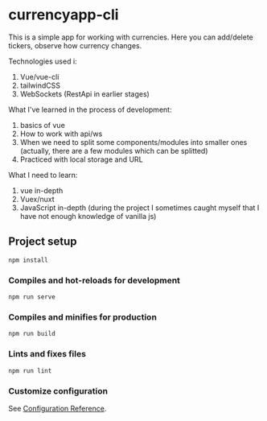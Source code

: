 # currencyapp-cli

This is a simple app for working with currencies.
Here you can add/delete tickers, observe how currency changes.

Technologies used i:

1. Vue/vue-cli
2. tailwindCSS
3. WebSockets (RestApi in earlier stages)

What I've learned in the process of development:

1. basics of vue
2. How to work with api/ws
3. When we need to split some components/modules into smaller ones (actually, there are a few modules which can be splitted)
4. Practiced with local storage and URL

What I need to learn:

1. vue in-depth
2. Vuex/nuxt
3. JavaScript in-depth (during the project I sometimes caught myself that I have not enough knowledge of vanilla js)

## Project setup

```
npm install
```

### Compiles and hot-reloads for development

```
npm run serve
```

### Compiles and minifies for production

```
npm run build
```

### Lints and fixes files

```
npm run lint
```

### Customize configuration

See [Configuration Reference](https://cli.vuejs.org/config/).
